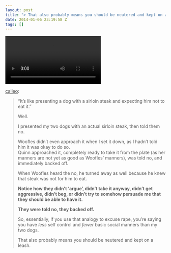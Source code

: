 ```yaml
---
layout: post
title: "> That also probably means you should be neutered and kept on a leash."
date: 2014-01-06 23:19:58 Z
tags: []
---
```

<video autoplay="autoplay" controls="controls"><source src="http://youtu.be/OrY9pADCW0s"></video>

[calleo](http://calleo.tumblr.com/post/70729674665/its-like-presenting-a-dog-with-a-sirloin-steak):

> “It’s like presenting a dog with a sirloin steak and expecting him not to eat it.”
> 
> Well.
> 
> I presented my two dogs with an actual sirloin steak, then told them no.
> 
> Woofles didn’t even approach it when I set it down, as I hadn’t told him it was okay to do so.  
> Quinn approached it, completely ready to take it from the plate (as her manners are not yet as good as Woofles’ manners), was told no, and immediately backed off.
> 
> When Woofles heard the no, he turned away as well because he knew that steak was not for him to eat.
> 
> **Notice how they didn’t ‘argue’, didn’t take it anyway, didn’t get aggressive, didn’t beg, or didn’t try to somehow persuade me that they should be able to have it.**
> 
> **They were told no, they backed off.**
> 
> So, essentially, if you use that analogy to excuse rape, you’re saying you have _less_ self control and _fewer_ basic social manners than my two dogs.
> 
> That also probably means you should be neutered and kept on a leash.

